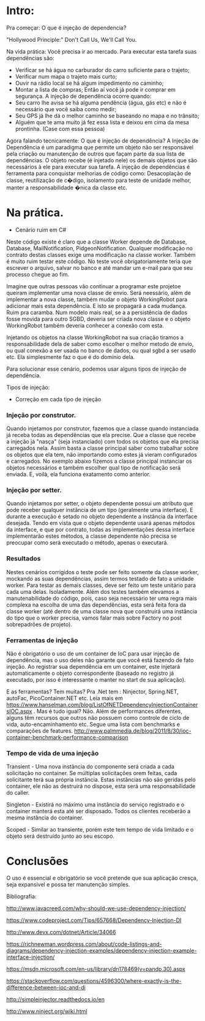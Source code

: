 ﻿# Intro:

Pra começar: O que é injeção de dependencia?

 "Hollywood Principle:" Don't Call Us, We'll Call You.


Na vida prática: Você precisa ir ao mercado. Para executar esta tarefa suas dependências são:
 - Verificar se há água no carburador do carro suficiente para o trajeto;
 - Verificar num mapa o trajeto mais curto;
 - Ouvir na rádio local se há algum impedimento no caminho;
 - Montar a lista de compras;
Então aí você já pode ir comprar em segurança. A injeção de dependência ocorre quando:
 - Seu carro lhe avisa se há alguma pendência (água, gás etc) e não é necessário que você saiba como medir;
 - Seu GPS já lhe dá o melhor caminho se baseando no mapa e no trânsito;
 - Alguém que te ama muito já fez essa lista e deixou em cima da mesa prontinha. (Case com essa pessoa)

 Agora falando tecnicamente: O que é injeção de dependência?
A Injeção de Dependência é um paradigma que permite um objeto não ser responsável pela criação ou manutenção de outros que façam parte da sua lista de dependências.
O objeto recebe (é injetado nele) os demais objetos que são necessários à ele para executar sua tarefa.
A injeção de dependências é ferramenta para conquistar melhorias de código como: Desacoplação de classe, reutilização de c�digo, isolamento para teste de unidade melhor, manter a responsabilidade �nica da classe etc.


# Na prática.

- Cenário ruim em C#

Neste código existe é claro que a classe Worker depende de Database, Database, MailNotification, PidgeonNotification. Qualquer modificação no contrato destas classes exige uma modificação na classe worker.
Também é muito ruim testar este código. No teste você obrigatoriamente teria que escrever o arquivo, salvar no banco e até mandar um e-mail para que seu processo chegue ao fim.

Imagine que outras pessoas vão continuar a programar este projetoe queiram implementar uma nova classe de envio. Será neessário, além de implementar a nova classe, também mudar o objeto WorkingRobot para adicionar mais esta dependência. E isto se propagará a cada mudança. Ruim pra caramba. Num modelo mais real, se a a persistência de dados fosse movida para outro SGBD, deveria ser criada nova classe e o objeto WorkingRobot também deveria conhecer a conexão com esta.

Injetando os objetos na classe WorkingRobot na sua criação tiramos a responsabilidade dela de saber como escolher o melhor metodo de envio, ou qual conexão a ser usada no banco de dados, ou qual sgbd a ser usado etc. Ela simplesmente faz o que é do domínio dela.

Para solucionar esse cenário, podemos usar alguns tipos de injeção de dependência.

 Tipos de injeção:

- Correção em cada tipo de injeção

### Injeção por construtor.
Quando injetamos por construtor, fazemos que a classe quando instanciada já receba todas as dependências que ela precise. Que a classe que recebe a injeção já "nasça" (seja instanciado) com todos os objetos que ela precisa carregados nela. Assim basta a classe principal saber como trabalhar sobre os objetos que ela tem, não importando como estes já vieram configurados e carregados.
No exemplo abaixo fizemos a classe principal instanciar os objetos necessários e também escolher qual tipo de notificação será enviada. E, voilà, ela funciona exatamento como anterior.


### Injeção por setter.

Quando injetamos por setter, o objeto dependente possui um atributo que pode receber qualquer instância de um tipo (geralmente uma interface). E durante a execução é setado no objeto dependente a instância da interface desejada. Tendo em vista que o objeto dependente usará apenas métodos da interface, e que por contrato, todas as implementações dessa interface implementarão estes métodos, a classe dependente não precisa se preocupar como será executado o método, apenas o executará.


### Resultados

Nestes cenários corrigidos o teste pode ser feito somente da classe worker, mockando as suas dependências, assim termos testado de fato a unidade worker. Para testar as demais classes, deve ser feito um teste unitário para cada uma delas. Isoladamente.
Além dos testes também elevamos a manutenabilidade do código, pois, caso seja necessário ter uma regra mais complexa na escolha de uma das dependências, esta será feita fora da classe worker (até dentro de uma classe nova que construirá uma instância do tipo que o worker precisa, vamos falar mais sobre Factory no post sobrepadrões de projeto).


### Ferramentas de injeção

Não é obrigatório o uso de um container de IoC para usar injeção de dependência, mas o uso deles não garante que você está fazendo de fato injeção. Ao registrar sua dependência em um container, este injetará automaticamente o objeto correspondente (baseado no registro já executado, por isso é interessante o manter no start de sua aplicação).

E as ferramentas? Tem muitas? Pra .Net tem : Ninjector, Spring.NET, autoFac, PicoContainer.NET etc. Leia mais em https://www.hanselman.com/blog/ListOfNETDependencyInjectionContainersIOC.aspx .
Mas é tudo igual? Não. Além de performances diferentes, alguns têm recursos que outros não possuem como controle de ciclo de vida, auto-encaminhamento etc.
Segue uma lista com benchmarks e comparações de features.
http://www.palmmedia.de/blog/2011/8/30/ioc-container-benchmark-performance-comparison


### Tempo de vida de uma injeção

Transient - Uma nova instância do componente será criada a cada solicitação no container. Se múltiplas solicitações orem feitas, cada solicitante terá sua própria instância. Estas instâncias não são geridas pelo container, ele não as destruirá no dispose, esta será uma responsabilidade do caller.

Singleton - Existirá no máximo uma instância do serviço registrado e o container manterá esta até ser disposado. Todos os clientes receberão a mesma instância do container.

Scoped - Similar ao transiente, porém este tem tempo de vida limitado e o objeto será destruído junto ao seu escopo.



# Conclusões

O uso é essencial e obrigatório se você pretende que sua aplicação cresça, seja expansível e possa ter manutenção simples.


Bibliografia:

http://www.javacreed.com/why-should-we-use-dependency-injection/

https://www.codeproject.com/Tips/657668/Dependency-Injection-DI

http://www.devx.com/dotnet/Article/34066

https://richnewman.wordpress.com/about/code-listings-and-diagrams/dependency-injection-examples/dependency-injection-example-interface-injection/

https://msdn.microsoft.com/en-us/library/dn178469(v=pandp.30).aspx

https://stackoverflow.com/questions/4596300/where-exactly-is-the-difference-between-ioc-and-di

http://simpleinjector.readthedocs.io/en

http://www.ninject.org/wiki.html
